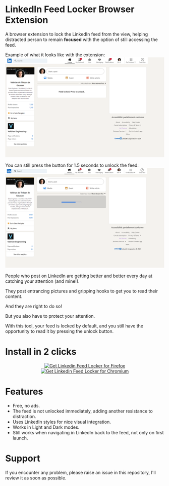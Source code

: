 # LinkedIn Feed Locker Browser Extension
A browser extension to lock the LinkedIn feed from the view, helping distracted person to remain **focused** with the option of still accessing the feed.

Example of what it looks like with the extension:
![The feed is locked and a button appears on top to unlock it](/docs/locked.png "The feed is locked and a button appears on top to unlock it")

You can still press the button for 1.5 seconds to unlock the feed:
![A progress bar appears on click](/docs/unlocking.png "A progress bar appears on click")

People who post on LinkedIn are getting better and better every day at catching your attention (and mine!). 

They post entrancing pictures and gripping hooks to get you to read their content. 

And they are right to do so!

But you also have to protect your attention.

With this tool, your feed is locked by default, and you still have the opportunity to read it by pressing the unlock button.


# Install in 2 clicks
<p align="center">
<a href="https://addons.mozilla.org/en-US/firefox/addon/linkedin-feed-locker/"><img src="https://user-images.githubusercontent.com/585534/107280546-7b9b2a00-6a26-11eb-8f9f-f95932f4bfec.png" alt="Get Linkedin Feed Locker for Firefox"></a>
<a href="https://chromewebstore.google.com/detail/linkedin-feed-locker/ekbageagichmpplpgnbonflcdhpaoall"><img src="https://user-images.githubusercontent.com/585534/107280622-91a8ea80-6a26-11eb-8d07-77c548b28665.png" alt="Get Linkedin Feed Locker for Chromium"></a>
</p>


# Features
- Free, no ads.
- The feed is not unlocked immediately, adding another resistance to distraction.
- Uses LinkedIn styles for nice visual integration.
- Works in Light and Dark modes.
- Still works when navigating in LinkedIn back to the feed, not only on first launch.

# Support
If you encounter any problem, please raise an issue in this repository, I'll review it as soon as possible.
